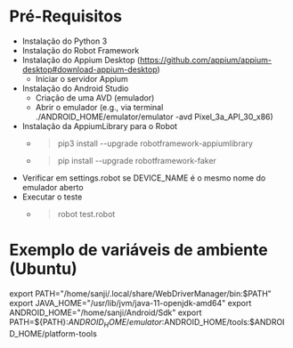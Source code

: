 # Pré-Requisitos

- Instalação do Python 3
- Instalação do Robot Framework
- Instalação do Appium Desktop (https://github.com/appium/appium-desktop#download-appium-desktop)
    - Iniciar o servidor Appium
- Instalação do Android Studio
    - Criação de uma AVD (emulador)
    - Abrir o emulador (e.g., via terminal ./ANDROID_HOME/emulator/emulator -avd Pixel_3a_API_30_x86)
- Instalação da AppiumLibrary para o Robot
    - > pip3 install --upgrade robotframework-appiumlibrary
    - > pip install --upgrade robotframework-faker
- Verificar em settings.robot se DEVICE_NAME é o mesmo nome do emulador aberto
- Executar o teste
    - > robot test.robot


# Exemplo de variáveis de ambiente (Ubuntu)

export PATH="/home/sanji/.local/share/WebDriverManager/bin:$PATH"
export JAVA_HOME="/usr/lib/jvm/java-11-openjdk-amd64"
export ANDROID_HOME="/home/sanji/Android/Sdk"
export PATH=${PATH}:$ANDROID_HOME/emulator:$ANDROID_HOME/tools:$ANDROID_HOME/platform-tools

